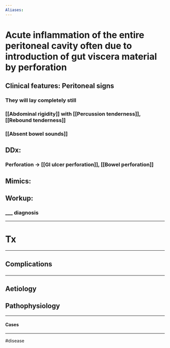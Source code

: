 ```yaml
---
Aliases:
---
```

# Acute inflammation of the entire peritoneal cavity often due to introduction of gut viscera material by perforation 
## Clinical features: Peritoneal signs
### They will lay **completely still**
### [[Abdominal rigidity]] with [[Percussion tenderness]], [[Rebound tenderness]]
### [[Absent bowel sounds]]
## DDx:
### Perforation -> [[GI ulcer perforation]], [[Bowel perforation]]
## Mimics:
###
## Workup:
### ___ diagnosis
---
# Tx

---
## Complications
###

---
## Aetiology
## Pathophysiology

---
#### Cases


---
#disease 
